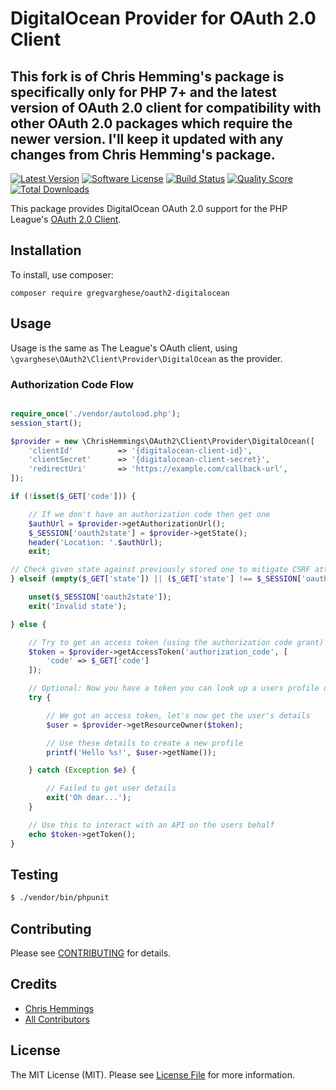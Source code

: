 # DigitalOcean Provider for OAuth 2.0 Client

This fork is of Chris Hemming's package is specifically only for PHP 7+ and the latest version of OAuth 2.0 client for compatibility with other OAuth 2.0 packages which require the newer version. I'll keep it updated with any changes from Chris Hemming's package.
---
[![Latest Version](https://img.shields.io/github/release/gvarghese/oauth2-digitalocean.svg?style=flat-square)](https://github.com/gvarghese/oauth2-digitalocean/releases)
[![Software License](https://img.shields.io/badge/license-MIT-brightgreen.svg?style=flat-square)](LICENSE)
[![Build Status](https://img.shields.io/travis/gvarghese/oauth2-digitalocean/master.svg?style=flat-square)](https://travis-ci.org/gvarghese/oauth2-digitalocean)
[![Quality Score](https://img.shields.io/scrutinizer/g/gvarghese/oauth2-digitalocean.svg?style=flat-square)](https://scrutinizer-ci.com/g/gvarghese/oauth2-digitalocean)
[![Total Downloads](https://img.shields.io/packagist/dt/gvarghese/oauth2-digitalocean.svg?style=flat-square)](https://packagist.org/packages/gvarghese/oauth2-digitalocean)

This package provides DigitalOcean OAuth 2.0 support for the PHP League's [OAuth 2.0 Client](https://github.com/thephpleague/oauth2-client).

## Installation

To install, use composer:

```
composer require gregvarghese/oauth2-digitalocean
```

## Usage

Usage is the same as The League's OAuth client, using `\gvarghese\OAuth2\Client\Provider\DigitalOcean` as the provider.

### Authorization Code Flow

```php

require_once('./vendor/autoload.php');
session_start();

$provider = new \ChrisHemmings\OAuth2\Client\Provider\DigitalOcean([
    'clientId'          => '{digitalocean-client-id}',
    'clientSecret'      => '{digitalocean-client-secret}',
    'redirectUri'       => 'https://example.com/callback-url',
]);

if (!isset($_GET['code'])) {

    // If we don't have an authorization code then get one
    $authUrl = $provider->getAuthorizationUrl();
    $_SESSION['oauth2state'] = $provider->getState();
    header('Location: '.$authUrl);
    exit;

// Check given state against previously stored one to mitigate CSRF attack
} elseif (empty($_GET['state']) || ($_GET['state'] !== $_SESSION['oauth2state'])) {

    unset($_SESSION['oauth2state']);
    exit('Invalid state');

} else {

    // Try to get an access token (using the authorization code grant)
    $token = $provider->getAccessToken('authorization_code', [
        'code' => $_GET['code']
    ]);

    // Optional: Now you have a token you can look up a users profile data
    try {

        // We got an access token, let's now get the user's details
        $user = $provider->getResourceOwner($token);

        // Use these details to create a new profile
        printf('Hello %s!', $user->getName());

    } catch (Exception $e) {

        // Failed to get user details
        exit('Oh dear...');
    }

    // Use this to interact with an API on the users behalf
    echo $token->getToken();
}

```

## Testing

``` bash
$ ./vendor/bin/phpunit
```

## Contributing

Please see [CONTRIBUTING](https://github.com/chrishemmings/oauth2-digitalocean/blob/master/CONTRIBUTING.md) for details.

## Credits

- [Chris Hemmings](https://github.com/chrishemmings)
- [All Contributors](https://github.com/chrishemmings/oauth2-digitalocean/contributors)


## License

The MIT License (MIT). Please see [License File](https://github.com/chrishemmings/oauth2-digitalocean/blob/master/LICENSE) for more information.
